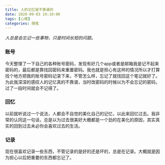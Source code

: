 ```yaml
---
title: 人的记忆是不靠谱的
date: 2020-09-03 19:10:00
tags: [心情]
categories: 随笔
---
```

*人总是会忘记一些事物，只是时间长短的问题。*

### 账号
今天整理了一下自己的各种账号密码，发现有好几个app或者是邮箱我是记不起来密码的，最后都是靠找回密码来重置密码。我也就是担心有这样的情况所以才打算找个地方把我的账号密码记录下来，不管怎么样，忘记了就找回这个笔记就好了。为此我深深的感叹人的记忆真的不靠谱，当时改密码的时候以为不会忘记的密码，过了一段时间就会不记得了。

### 回忆
以前就听说过一个说法，人都会不自觉的美化自己的记忆，以此来回忆过去。我非常的认同这一句话，总是以为过去很美好大概都是一个劲的在美化的原因，其实真实的回到过去未必你会喜欢过去的生活。

### 记录
现在很喜欢记录一些东西，不管记录的是好的还是坏的，总是在记录。大概就是因为担心以后把重要的东西都忘记了。
